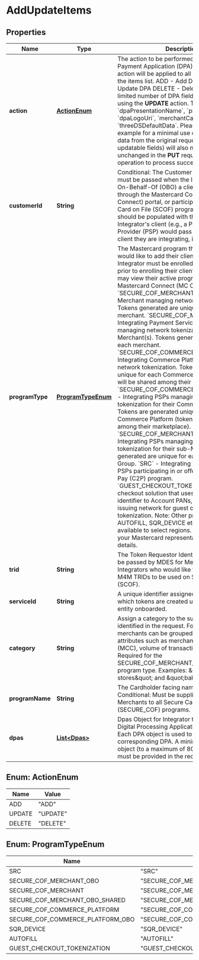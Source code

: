 

# AddUpdateItems


## Properties

| Name | Type | Description | Notes |
|------------ | ------------- | ------------- | -------------|
|**action** | [**ActionEnum**](#ActionEnum) | The action to be performed on the Digital Payment Application (DPA). The selected action will be applied to all DPAs provided in the items list.  ADD - Add DPA  UPDATE - Update DPA  DELETE - Delete DPA  Note: * A limited number of DPA fields can be changed using the __UPDATE__ action. These are &#x60;dpaPresentationName&#x60;, &#x60;programName&#x60;, &#x60;dpaLogoUri&#x60;, &#x60;merchantCategoryCode&#x60; and &#x60;threeDSDefaultData&#x60;. Please refer to the example for a minimal use case. * All DPA data from the original request (including non-updatable fields) will also need to be provided unchanged in the __PUT__ request for the operation to process successfully.  |  |
|**customerId** | **String** | Conditional: The Customer Identifier (CID) must be passed when the Integrator is acting On-Behalf-Of (OBO) a client, registering through the Mastercard Connect (MC Connect) portal, or participating in the Secure Card on File (SCOF) program.  This field should be populated with the CID of the Integrator&#39;s client (e.g., a Payment Service Provider (PSP) would pass the CID of the client they are integrating, i.e. DASP model).  |  [optional] |
|**programType** | [**ProgramTypeEnum**](#ProgramTypeEnum) | The Mastercard program that the Integrator would like to add their client(s) to. The Integrator must be enrolled in the program prior to enrolling their client(s). Integrators may view their active programs in the Mastercard Connect (MC Connect) portal.  &#x60;SECURE_COF_MERCHANT&#x60; -  Integrating Merchant managing network tokenization. Tokens generated are unique for each merchant.  &#x60;SECURE_COF_MERCHANT_OBO&#x60; - Integrating Payment Service Provider (PSP) managing network tokenization for their Merchant(s). Tokens generated are unique for each merchant.  &#x60;SECURE_COF_COMMERCE_PLATFORM&#x60; - Integrating Commerce Platform managing network tokenization. Tokens are generated unique for each Commerce Platform (tokens will be shared among their marketplace).  &#x60;SECURE_COF_COMMERCE_PLATFORM_OBO&#x60; - Integrating PSPs managing network tokenization for their Commerce Platform(s). Tokens are generated unique for each Commerce Platform (tokens will be shared among their marketplace).  &#x60;SECURE_COF_MERCHANT_OBO_SHARED&#x60; - Integrating PSPs managing network tokenization for their sub-Merchants. Tokens generated are unique for each Merchant Group.  &#x60;SRC&#x60; - Integrating Merchants and PSPs participating in or offering the Click to Pay (C2P) program.  &#x60;GUEST_CHECKOUT_TOKENIZATION&#x60; - A checkout solution that uses an alternative identifier to Account PANs, generated by the issuing network for guest checkout tokenization.  Note: Other programTypes (e.g., AUTOFILL, SQR_DEVICE etc.) may be available to select regions. Please contact your Mastercard representative for more details.  |  |
|**trid** | **String** | The Token Requestor Identifier (TRID) should be passed by MDES for Merchants (M4M) Integrators who would like to onboard their M4M TRIDs to be used on Secure Card on File (SCOF). |  [optional] |
|**serviceId** | **String** | A unique identifier assigned by Mastercard for which tokens are created uniquely for the entity onboarded. |  [optional] |
|**category** | **String** | Assign a category to the sub-merchant group identified in the request. For example, sub-merchants can be grouped by common attributes such as merchant category code (MCC), volume of transactions, or geography. Required for the SECURE_COF_MERCHANT_OBO_SHARED program type. Examples: \&quot;discount stores\&quot; and \&quot;bakeries\&quot; |  [optional] |
|**programName** | **String** | The Cardholder facing name of the Merchant.  Conditional: Must be supplied when adding Merchants to all Secure Card On File (SECURE_COF) programs.  |  [optional] |
|**dpas** | [**List&lt;Dpas&gt;**](Dpas.md) | Dpas  Object for Integrator to provide a list of Digital Processing Application (DPA) objects. Each DPA object is used to create a corresponding DPA. A minimum of 1 DPA object (to a maximum of 80 DPA objects) must be provided in the request.  |  [optional] |



## Enum: ActionEnum

| Name | Value |
|---- | -----|
| ADD | &quot;ADD&quot; |
| UPDATE | &quot;UPDATE&quot; |
| DELETE | &quot;DELETE&quot; |



## Enum: ProgramTypeEnum

| Name | Value |
|---- | -----|
| SRC | &quot;SRC&quot; |
| SECURE_COF_MERCHANT_OBO | &quot;SECURE_COF_MERCHANT_OBO&quot; |
| SECURE_COF_MERCHANT | &quot;SECURE_COF_MERCHANT&quot; |
| SECURE_COF_MERCHANT_OBO_SHARED | &quot;SECURE_COF_MERCHANT_OBO_SHARED&quot; |
| SECURE_COF_COMMERCE_PLATFORM | &quot;SECURE_COF_COMMERCE_PLATFORM&quot; |
| SECURE_COF_COMMERCE_PLATFORM_OBO | &quot;SECURE_COF_COMMERCE_PLATFORM_OBO&quot; |
| SQR_DEVICE | &quot;SQR_DEVICE&quot; |
| AUTOFILL | &quot;AUTOFILL&quot; |
| GUEST_CHECKOUT_TOKENIZATION | &quot;GUEST_CHECKOUT_TOKENIZATION&quot; |




